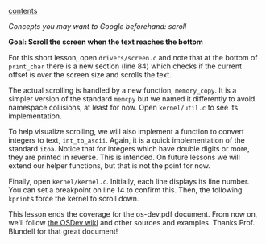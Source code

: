[contents](../index.md)

*Concepts you may want to Google beforehand: scroll*

**Goal: Scroll the screen when the text reaches the bottom**

For this short lesson, open `drivers/screen.c` and note that at the
bottom of `print_char` there is a new section (line 84) which checks
if the current offset is over the screen size and scrolls the text.

The actual scrolling is handled by a new function, `memory_copy`. It is
a simpler version of the standard `memcpy` but we named it differently
to avoid namespace collisions, at least for now. Open `kernel/util.c` to
see its implementation.

To help visualize scrolling, we will also implement a function to
convert integers to text, `int_to_ascii`. Again, it is a quick implementation
of the standard `itoa`. Notice that for integers which have double digits
or more, they are printed in reverse. This is intended. On future lessons
we will extend our helper functions, but that is not the point for now.

Finally, open `kernel/kernel.c`. Initially, each line displays its line
number. You can set a breakpoint on line 14 to confirm this. Then,
the following `kprint`s force the kernel to scroll down.

This lesson ends the coverage for the os-dev.pdf document. From now on, we'll
follow [the OSDev wiki](http://wiki.osdev.org/Meaty_Skeleton) and
other sources and examples. Thanks Prof. Blundell for that great document!
